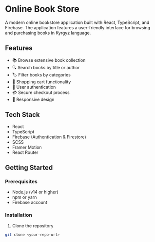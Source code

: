 # Online Book Store

A modern online bookstore application built with React, TypeScript, and Firebase. The application features a user-friendly interface for browsing and purchasing books in Kyrgyz language.

## Features

- 📚 Browse extensive book collection
- 🔍 Search books by title or author
- 🏷️ Filter books by categories
- 🛒 Shopping cart functionality
- 👤 User authentication
- 💳 Secure checkout process
- 📱 Responsive design

## Tech Stack

- React
- TypeScript
- Firebase (Authentication & Firestore)
- SCSS
- Framer Motion
- React Router

## Getting Started

### Prerequisites

- Node.js (v14 or higher)
- npm or yarn
- Firebase account

### Installation

1. Clone the repository
```bash
git clone <your-repo-url>